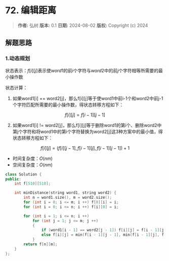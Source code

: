 # 72. 编辑距离

> **作者:** 弘树
> **版本:** 0.1
> **日期:** 2024-08-02
> **版权:** Copyright (c) 2024

## 解题思路
### 1.动态规划

状态表示：$f[i][j]$表示使$word1$的前$i$个字符与$word2$中的前$j$个字符相等所需要的最小操作数

状态计算：

1. 如果word1[i] == word2[j]，那么f[i][j]等于使word1中前i-1个和word2中前j-1个字符匹配所需要的最小操作数，得状态转移方程如下：

$$
	f[i][j] = f[i - 1][j - 1]
$$

2. 如果word1[i] != word2[j]，那么f[i][j]等于删除word1的第i个、删除word2中第j个字符和将word1中的第i个字符替换为word2[j]这3种方案中的最小值，得状态转移方程如下：

$$
	f[i][j] = (f[i][j - 1], f[i - 1][j], f[i - 1][j - 1]) + 1
$$

- 时间复杂度：$O(nm)$
- 空间复杂度：$O(nm)$

```C++
class Solution {
public:
    int f[510][510];

    int minDistance(string word1, string word2) {
        int n = word1.size(), m = word2.size();
        for (int i = 0; i <= m; i ++) f[0][i] = i;
        for (int i = 0; i <= n; i ++) f[i][0] = i;

        for (int i = 1; i <= n; i ++)
            for (int j = 1; j <= m; j ++)
            {
                if (word1[i - 1] == word2[j - 1]) f[i][j] = f[i - 1][j - 1];
                else f[i][j] = min(f[i - 1][j - 1], min(f[i - 1][j], f[i][j - 1])) + 1;
            }
        return f[n][m];
    }
};
```